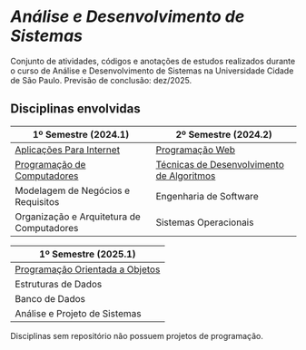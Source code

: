 # *Análise e Desenvolvimento de Sistemas*
Conjunto de atividades, códigos e anotações de estudos realizados durante o curso de Análise e Desenvolvimento de Sistemas na Universidade Cidade de São Paulo.
Previsão de conclusão: dez/2025.

## Disciplinas envolvidas
| 1º Semestre (2024.1) | 2º Semestre (2024.2) |
|----------------------|-------------|
| [Aplicações Para Internet](https://github.com/sousakai/analise-dev-sis-unicid/tree/master/2024-1/app-web)| [Programação Web](https://github.com/sousakai/analise-dev-sis-unicid/tree/master/2024-2/pro-web) |
| [Programação de Computadores](https://github.com/sousakai/analise-dev-sis-unicid/tree/master/2024-1/pro-computadores) | [Técnicas de Desenvolvimento de Algoritmos](https://github.com/sousakai/analise-dev-sis-unicid/tree/master/2024-2/tec-dev-algoritmos) |
| Modelagem de Negócios e Requisitos | Engenharia de Software |
| Organização e Arquitetura de Computadores | Sistemas Operacionais |

| 1º Semestre (2025.1) | 
|----------------------|
| [Programação Orientada a Objetos](https://github.com/sousakai/analise-dev-sis-unicid/tree/master/2025-1/pro-objetos) |
| Estruturas de Dados| 
| Banco de Dados |
| Análise e Projeto de Sistemas |


Disciplinas sem repositório não possuem projetos de programação.

